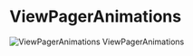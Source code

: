 # ViewPagerAnimations

![ViewPagerAnimations ViewPagerAnimations](http://i.giphy.com/QVLokQczhYi7S.gif)

